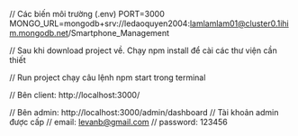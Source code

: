 // Các biến môi trường (.env)
PORT=3000
MONGO_URL=mongodb+srv://ledaoquyen2004:lamlamlam01@cluster0.1ihim.mongodb.net/Smartphone_Management

// Sau khi download project về. Chạy npm install để cài các thư viện cần thiết

// Run project chạy câu lệnh npm start trong terminal

// Bên client: http://localhost:3000/

// Bên admin: http://localhost:3000/admin/dashboard
// Tài khoản admin được cấp
// email: levanb@gmail.com
// password: 123456
